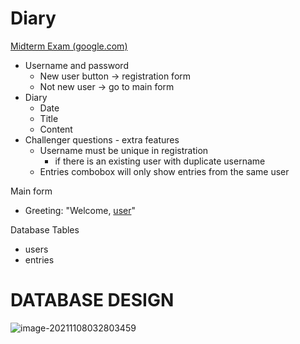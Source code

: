 # Diary

[Midterm Exam (google.com)](https://classroom.google.com/c/MzgxOTA1MDU4NDg4/a/NDIzMjE0NjcwNzkz/details)



* Username and password
  * New user button -> registration form
  * Not new user -> go to main form
* Diary
  * Date
  * Title
  * Content
* Challenger questions - extra features
  * Username must be unique in registration
    - if there is an existing user with duplicate username
  * Entries combobox will only show entries from the same user



Main form

- Greeting: "Welcome, <u>user</u>"



Database Tables

- users
- entries



# DATABASE DESIGN

![image-20211108032803459](C:\Users\conta\AppData\Roaming\Typora\typora-user-images\image-20211108032803459.png)
